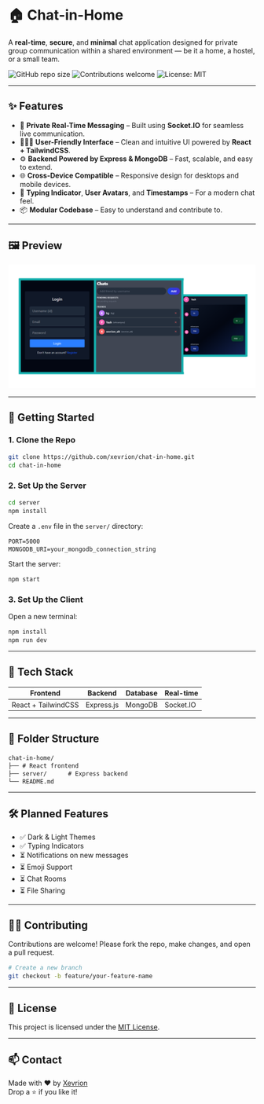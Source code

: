 # 🏠 Chat-in-Home

A **real-time**, **secure**, and **minimal** chat application designed for private group communication within a shared environment — be it a home, a hostel, or a small team.

![GitHub repo size](https://img.shields.io/github/repo-size/xevrion/chat-in-home?color=blue)
![Contributions welcome](https://img.shields.io/badge/contributions-welcome-brightgreen.svg)
![License: MIT](https://img.shields.io/badge/License-MIT-yellow.svg)

---

## ✨ Features

- 🔐 **Private Real-Time Messaging** – Built using **Socket.IO** for seamless live communication.
- 🧑‍🤝‍🧑 **User-Friendly Interface** – Clean and intuitive UI powered by **React + TailwindCSS**.
- ⚙️ **Backend Powered by Express & MongoDB** – Fast, scalable, and easy to extend.
- 🌐 **Cross-Device Compatible** – Responsive design for desktops and mobile devices.
- 💬 **Typing Indicator**, **User Avatars**, and **Timestamps** – For a modern chat feel.
- 📦 **Modular Codebase** – Easy to understand and contribute to.

---

## 🖼️ Preview

![Chat-in-Home Screenshot](preview.png) <!-- Replace with actual screenshot path -->

---

## 🚀 Getting Started

### 1. Clone the Repo

```bash
git clone https://github.com/xevrion/chat-in-home.git
cd chat-in-home
```

### 2. Set Up the Server

```bash
cd server
npm install
```

Create a `.env` file in the `server/` directory:

```env
PORT=5000
MONGODB_URI=your_mongodb_connection_string
```

Start the server:

```bash
npm start
```

### 3. Set Up the Client

Open a new terminal:

```bash
npm install
npm run dev
```

---

## 🧠 Tech Stack

| Frontend | Backend | Database | Real-time |
|----------|---------|----------|------------|
| React + TailwindCSS | Express.js | MongoDB | Socket.IO |

---

## 📁 Folder Structure

```
chat-in-home/
├── # React frontend
├── server/      # Express backend
└── README.md
```

---

## 🛠️ Planned Features

- ✅ Dark & Light Themes
- ✅ Typing Indicators
- ⏳ Notifications on new messages
- ⏳ Emoji Support
- ⏳ Chat Rooms
- ⏳ File Sharing

---

## 🧑‍💻 Contributing

Contributions are welcome! Please fork the repo, make changes, and open a pull request.

```bash
# Create a new branch
git checkout -b feature/your-feature-name
```

---

## 📜 License

This project is licensed under the [MIT License](LICENSE).

---

## 📫 Contact

Made with ❤️ by [Xevrion](https://github.com/xevrion)  
Drop a ⭐ if you like it!
